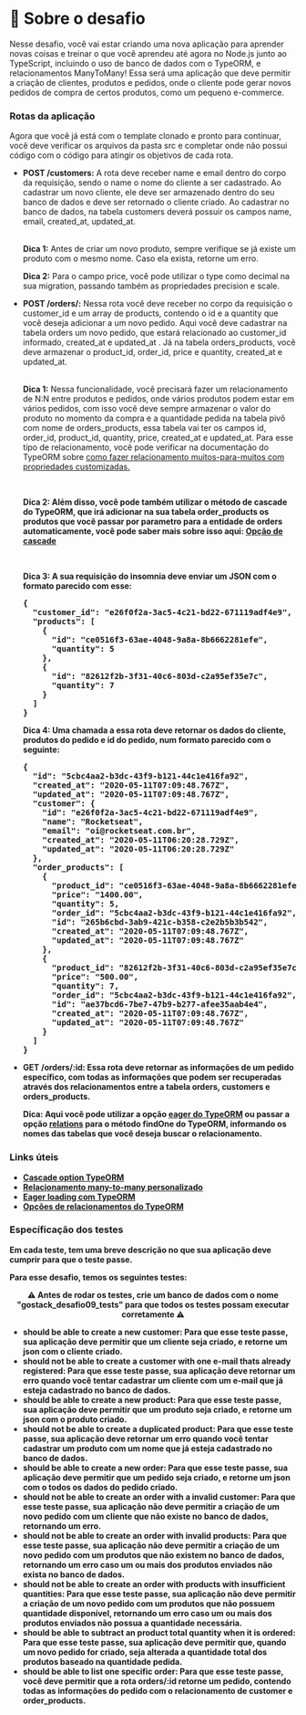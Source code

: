 <h1>🚀 Sobre o desafio</h1>
<p>Nesse desafio, você vai estar criando uma nova aplicação para aprender novas coisas e treinar o que você aprendeu até agora no Node.js junto ao TypeScript, incluindo o uso de banco de dados com o TypeORM, e relacionamentos ManyToMany!
Essa será uma aplicação que deve permitir a criação de clientes, produtos e pedidos, onde o cliente pode gerar novos pedidos de compra de certos produtos, como um pequeno e-commerce.</p>
<h3>Rotas da aplicação</h3>
<p>Agora que você já está com o template clonado e pronto para continuar, você deve verificar os arquivos da pasta src e completar onde não possui código com o código para atingir os objetivos de cada rota.</p>
<ul>
<li><strong>POST /customers:</strong> A rota deve receber name e email dentro do corpo da requisição, sendo o name o nome do cliente a ser cadastrado. Ao cadastrar um novo cliente, ele deve ser armazenado dentro do seu banco de dados e deve ser retornado o cliente criado. Ao cadastrar no banco de dados, na tabela customers deverá possuir os campos name, email, created_at, updated_at.</li><br>
<p><strong>Dica 1:</strong> Antes de criar um novo produto, sempre verifique se já existe um produto com o mesmo nome. Caso ela exista, retorne um erro.</p>
<p><strong>Dica 2:</strong> Para o campo price, você pode utilizar o type como decimal na sua migration, passando também as propriedades precision e scale.</p>

<li><strong>POST /orders/:</strong> Nessa rota você deve receber no corpo da requisição o customer_id e um array de products, contendo o id e a quantity que você deseja adicionar a um novo pedido. Aqui você deve cadastrar na tabela orders um novo pedido, que estará relacionado ao customer_id informado, created_at e updated_at . Já na tabela orders_products, você deve armazenar o product_id, order_id, price e quantity, created_at e updated_at.</li><br>
<p><strong>Dica 1:</strong> Nessa funcionalidade, você precisará fazer um relacionamento de N:N entre produtos e pedidos, onde vários produtos podem estar em vários pedidos, com isso você deve sempre armazenar o valor do produto no momento da compra e a quantidade pedida na tabela pivô com nome de orders_products, essa tabela vai ter os campos id, order_id, product_id, quantity, price, created_at e updated_at. Para esse tipo de relacionamento, você pode verificar na documentação do TypeORM sobre <a href="https://github.com/typeorm/typeorm/blob/master/docs/many-to-many-relations.md#many-to-many-relations-with-custom-properties">como fazer relacionamento muitos-para-muitos com propriedades customizadas.</a></p><br>
<p><strong>Dica 2:<strong> Além disso, você pode também utilizar o método de cascade do TypeORM, que irá adicionar na sua tabela order_products os produtos que você passar por parametro para a entidade de orders automaticamente, você pode saber mais sobre isso aqui: <a href="https://github.com/typeorm/typeorm/blob/master/docs/relations.md#cascade-options">Opção de cascade</a></p><br>
<p><strong>Dica 3:</strong> A sua requisição do insomnia deve enviar um JSON com o formato parecido com esse:</p>
<pre>{
  "customer_id": "e26f0f2a-3ac5-4c21-bd22-671119adf4e9",
  "products": [
    {
      "id": "ce0516f3-63ae-4048-9a8a-8b6662281efe",
      "quantity": 5
    },
    {
      "id": "82612f2b-3f31-40c6-803d-c2a95ef35e7c",
      "quantity": 7
    }
  ]
}</pre>
<p><strong>Dica 4:<strong> Uma chamada a essa rota deve retornar os dados do cliente, produtos do pedido e id do pedido, num formato parecido com o seguinte:</p>
<pre>{
  "id": "5cbc4aa2-b3dc-43f9-b121-44c1e416fa92",
  "created_at": "2020-05-11T07:09:48.767Z",
  "updated_at": "2020-05-11T07:09:48.767Z",
  "customer": {
    "id": "e26f0f2a-3ac5-4c21-bd22-671119adf4e9",
    "name": "Rocketseat",
    "email": "oi@rocketseat.com.br",
    "created_at": "2020-05-11T06:20:28.729Z",
    "updated_at": "2020-05-11T06:20:28.729Z"
  },
  "order_products": [
    {
      "product_id": "ce0516f3-63ae-4048-9a8a-8b6662281efe",
      "price": "1400.00",
      "quantity": 5,
      "order_id": "5cbc4aa2-b3dc-43f9-b121-44c1e416fa92",
      "id": "265b6cbd-3ab9-421c-b358-c2e2b5b3b542",
      "created_at": "2020-05-11T07:09:48.767Z",
      "updated_at": "2020-05-11T07:09:48.767Z"
    },
    {
      "product_id": "82612f2b-3f31-40c6-803d-c2a95ef35e7c",
      "price": "500.00",
      "quantity": 7,
      "order_id": "5cbc4aa2-b3dc-43f9-b121-44c1e416fa92",
      "id": "ae37bcd6-7be7-47b9-b277-afee35aab4e4",
      "created_at": "2020-05-11T07:09:48.767Z",
      "updated_at": "2020-05-11T07:09:48.767Z"
    }
  ]
}</pre>
<li>GET /orders/:id: Essa rota deve retornar as informações de um pedido específico, com todas as informações que podem ser recuperadas através dos relacionamentos entre a tabela orders, customers e orders_products.</li>
<p><strong>Dica:</strong> Aqui você pode utilizar a opção <a href="https://github.com/typeorm/typeorm/blob/master/docs/eager-and-lazy-relations.md#eager-relations">eager do TypeORM</a> ou passar a opção <a href="https://github.com/typeorm/typeorm/blob/master/docs/find-options.md">relations</a> para o método findOne do TypeORM, informando os nomes das tabelas que você deseja buscar o relacionamento.</p>
</ul>

<h3>Links úteis</h3>
<ul>
<li><a href="https://github.com/typeorm/typeorm/blob/master/docs/relations.md#cascade-options">Cascade option TypeORM</a></li>
<li><a href="https://github.com/typeorm/typeorm/blob/master/docs/many-to-many-relations.md#many-to-many-relations-with-custom-properties">Relacionamento many-to-many personalizado</a></li>
<li><a href="https://github.com/typeorm/typeorm/blob/master/docs/eager-and-lazy-relations.md#eager-relations">Eager loading com TypeORM</a></li>
<li><a href="https://github.com/typeorm/typeorm/blob/master/docs/find-options.md">Opções de relacionamentos do TypeORM</a></li>
</ul>
<h3>Específicação dos testes</h3>
<p>Em cada teste, tem uma breve descrição no que sua aplicação deve cumprir para que o teste passe.</p>
<p>Para esse desafio, temos os seguintes testes:</p>
<p align="center">⚠️ Antes de rodar os testes, crie um banco de dados com o nome "gostack_desafio09_tests" para que todos os testes possam executar corretamente ⚠️</p>
<ul>
<li><strong>should be able to create a new customer:</strong> Para que esse teste passe, sua aplicação deve permitir que um cliente seja criado, e retorne um json com o cliente criado.</li>
<li><strong>should not be able to create a customer with one e-mail thats already registered:</strong> Para que esse teste passe, sua aplicação deve retornar um erro quando você tentar cadastrar um cliente com um e-mail que já esteja cadastrado no banco de dados.</li>
<li><strong>should be able to create a new product:</strong> Para que esse teste passe, sua aplicação deve permitir que um produto seja criado, e retorne um json com o produto criado.</li>
<li><strong>should not be able to create a duplicated product:</strong> Para que esse teste passe, sua aplicação deve retornar um erro quando você tentar cadastrar um produto com um nome que já esteja cadastrado no banco de dados.</li>
<li><strong>should be able to create a new order:</strong> Para que esse teste passe, sua aplicação deve permitir que um pedido seja criado, e retorne um json com o todos os dados do pedido criado.</li>
<li><strong>should not be able to create an order with a invalid customer:</strong> Para que esse teste passe, sua aplicação não deve permitir a criação de um novo pedido com um cliente que não existe no banco de dados, retornando um erro.</li>
<li><strong>should not be able to create an order with invalid products:</strong> Para que esse teste passe, sua aplicação não deve permitir a criação de um novo pedido com um produtos que não existem no banco de dados, retornando um erro caso um ou mais dos produtos enviados não exista no banco de dados.</li>
<li><strong>should not be able to create an order with products with insufficient quantities:</strong> Para que esse teste passe, sua aplicação não deve permitir a criação de um novo pedido com um produtos que não possuem quantidade disponível, retornando um erro caso um ou mais dos produtos enviados não possua a quantidade necessária.</li>
<li><strong>should be able to subtract an product total quantity when it is ordered:</strong> Para que esse teste passe, sua aplicação deve permitir que, quando um novo pedido for criado, seja alterada a quantidade total dos produtos baseado na quantidade pedida.</li>
<li><strong>should be able to list one specific order:</strong> Para que esse teste passe, você deve permitir que a rota orders/:id retorne um pedido, contendo todas as informações do pedido com o relacionamento de customer e order_products.</li>
</ul>
